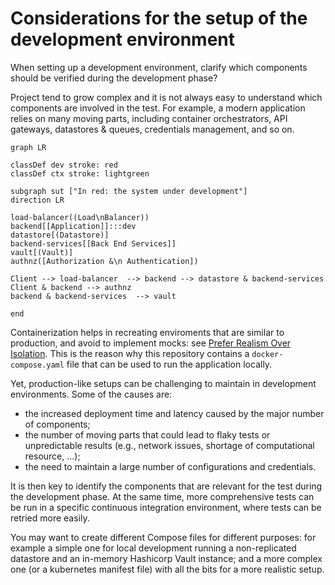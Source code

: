 # Considerations for the setup of the development environment

When setting up a development environment, clarify
which components should be verified during the development phase?

Project tend to grow complex and it is not always easy to understand which components are involved in the test.
For example, a modern application relies on many moving parts, including container orchestrators, API gateways, datastores & queues, credentials management, and so on.


```mermaid
graph LR

classDef dev stroke: red
classDef ctx stroke: lightgreen

subgraph sut ["In red: the system under development"]
direction LR

load-balancer((Load\nBalancer))
backend[[Application]]:::dev
datastore[(Datastore)]
backend-services[[Back End Services]]
vault[(Vault)]
authnz([Authorization &\n Authentication])

Client --> load-balancer  --> backend --> datastore & backend-services
Client & backend --> authnz
backend & backend-services  --> vault

end
```

Containerization helps in recreating enviroments that are similar to production,
and avoid to implement mocks: see [Prefer Realism Over Isolation](https://abseil.io/resources/swe-book/html/ch13.html#prefer_realism_over_isolation).
This is the reason why this repository contains a `docker-compose.yaml` file that can be used to run the application locally.

Yet, production-like setups can be challenging to maintain in development environments.
Some of the causes are:

- the increased deployment time and latency caused by the major number of components;
- the number of moving parts that could lead to flaky tests or unpredictable results (e.g., network issues, shortage of computational resource, ...);
- the need to maintain a large number of configurations and credentials.

It is then key to identify the components that are relevant for the test during the development phase. At the same time, more comprehensive tests can be run in a specific continuous integration environment, where tests can be retried more easily.

You may want to create different Compose files for different purposes:
for example a simple one for local development running a non-replicated datastore and an in-memory Hashicorp Vault instance;
and a more complex one (or a kubernetes manifest file) with all the bits for a more realistic setup.
